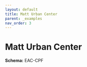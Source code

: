 ```yaml
---
layout: default
title: Matt Urban Center
parent: _examples
nav_order: 3
---
```


# Matt Urban Center

**Schema:** 
EAC-CPF


```xml
